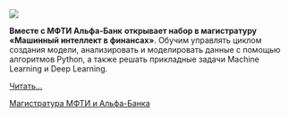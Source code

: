 <!--2025-05-07 11:09:01-->
<div class="yb">
  <div class="rss habr"><img src="https://habrastorage.org/getpro/habr/upload_files/28c/378/7b3/28c3787b384c53ecb0180f287a706819.png" /><p><strong>Вместе с МФТИ Альфа-Банк</strong> <strong>открывает набор в магистратуру «Машинный интеллект в финансах»</strong>. Обучим управлять циклом создания модели, анализировать и моделировать данные с помощью алгоритмов Python, а также решать прикладные задачи Machine Learning и Deep Learning.</p> <a href="https://habr.com/ru/articles/907638/#habracut">Читать... <p class="titl"><a href="https://habr.com/ru/companies/alfa/news/907638/?utm_source=habrahabr&utm_medium=rss&utm_campaign=907638">Магистратура МФТИ и Альфа-Банка</a></p></div>
</div>
